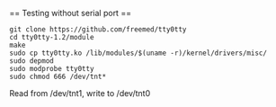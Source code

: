 == Testing without serial port ==

```
git clone https://github.com/freemed/tty0tty
cd tty0tty-1.2/module
make
sudo cp tty0tty.ko /lib/modules/$(uname -r)/kernel/drivers/misc/
sudo depmod
sudo modprobe tty0tty
sudo chmod 666 /dev/tnt*
```
Read from /dev/tnt1, write to /dev/tnt0
